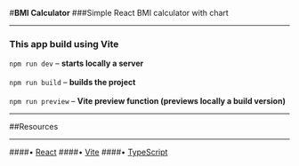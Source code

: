 #**BMI Calculator**
###Simple React BMI calculator with chart
<hr/>

### This app build using Vite

`npm run dev` &ndash; **starts locally a server**
<br/>
<br/>
`npm run build` &ndash; **builds the project**
<br/>
<br/>
`npm run preview` &ndash; **Vite preview function (previews locally a build version)**

<hr/>

##Resources
<hr/>

####• [React](https://reactjs.org/docs/getting-started.html)
####• [Vite](https://vitejs.dev/guide/)
####• [TypeScript](https://www.typescriptlang.org/docs/)
